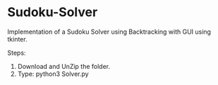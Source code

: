 # Sudoku-Solver
Implementation of a Sudoku Solver using Backtracking with GUI using tkinter.

Steps:
1) Download and UnZip the folder.
2) Type: python3 Solver.py
